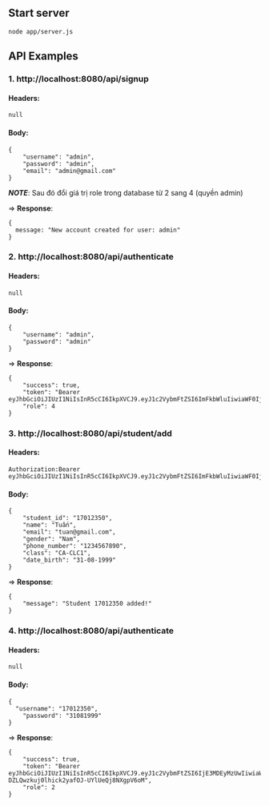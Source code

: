 ## Start server

```node app/server.js```
## API Examples

### 1. http://localhost:8080/api/signup
#### Headers:
```
null
```
#### Body:
```
{
    "username": "admin",
    "password": "admin",
    "email": "admin@gmail.com"
}
```

___NOTE___: Sau đó đổi giá trị role trong database từ 2 sang 4 (quyền admin)

=> __Response__: 
```
{
  message: "New account created for user: admin"
}
```

### 2. http://localhost:8080/api/authenticate
#### Headers:
```
null
```
#### Body:
```
{
    "username": "admin",
    "password": "admin"
}
```

=> __Response__: 
```
{
    "success": true,
    "token": "Bearer eyJhbGciOiJIUzI1NiIsInR5cCI6IkpXVCJ9.eyJ1c2VybmFtZSI6ImFkbWluIiwiaWF0IjoxNTc1OTg3ODM1LCJleHAiOjE1NzU5ODk2MzV9.7aveV4z_518rfgODfZgeBzIJjH18Bv4GcYZ4HpA1ThI",
    "role": 4
}
```

### 3. http://localhost:8080/api/student/add
#### Headers:
```
Authorization:Bearer eyJhbGciOiJIUzI1NiIsInR5cCI6IkpXVCJ9.eyJ1c2VybmFtZSI6ImFkbWluIiwiaWF0IjoxNTc1OTg3ODM1LCJleHAiOjE1NzU5ODk2MzV9.7aveV4z_518rfgODfZgeBzIJjH18Bv4GcYZ4HpA1ThI
```
#### Body:
```
{
    "student_id": "17012350",
    "name": "Tuấn",
    "email": "tuan@gmail.com",
    "gender": "Nam",
    "phone_number": "1234567890",
    "class": "CA-CLC1",
    "date_birth": "31-08-1999"
}
```

=> __Response__: 
```
{
    "message": "Student 17012350 added!"
}
```

### 4. http://localhost:8080/api/authenticate
#### Headers:
```
null
```
#### Body:
```
{
  "username": "17012350",
	"password": "31081999"
}
```

=> __Response__: 
```
{
    "success": true,
    "token": "Bearer eyJhbGciOiJIUzI1NiIsInR5cCI6IkpXVCJ9.eyJ1c2VybmFtZSI6IjE3MDEyMzUwIiwiaWF0IjoxNTc1OTg4MDQ1LCJleHAiOjE1NzU5ODk4NDV9.CwqF-DZLQwzkuj0lhick2yafOJ-UYlUeQj8NXgpV6oM",
    "role": 2
}
```

